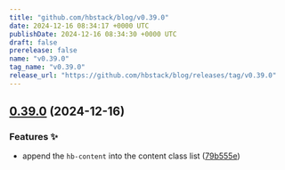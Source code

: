 ```yaml
---
title: "github.com/hbstack/blog/v0.39.0"
date: 2024-12-16 08:34:17 +0000 UTC
publishDate: 2024-12-16 08:34:30 +0000 UTC
draft: false
prerelease: false
name: "v0.39.0"
tag_name: "v0.39.0"
release_url: "https://github.com/hbstack/blog/releases/tag/v0.39.0"
---
```


## [0.39.0](https://github.com/hbstack/blog/compare/v0.38.1...v0.39.0) (2024-12-16)


### Features ✨

* append the `hb-content` into the content class list ([79b555e](https://github.com/hbstack/blog/commit/79b555e2368e3cda2e68612927aec966f63db2c0))
